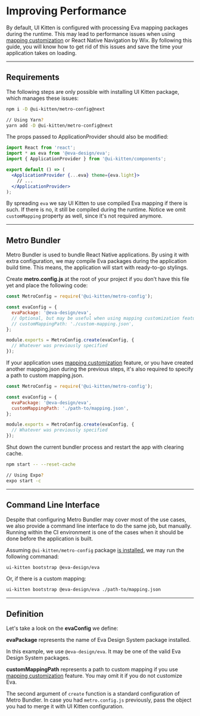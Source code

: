 # Improving Performance

By default, UI Kitten is configured with processing Eva mapping packages during the runtime. This may lead to performance issues when using [mapping customization](design-system/customize-mapping) or React Native Navigation by Wix. By following this guide, you will know how to get rid of this issues and save the time your application takes on loading.

<hr>

## Requirements

The following steps are only possible with installing UI Kitten package, which manages these issues:
```bash
npm i -D @ui-kitten/metro-config@next

// Using Yarn?
yarn add -D @ui-kitten/metro-config@next
```

The props passed to ApplicationProvider should also be modified:
```jsx
import React from 'react';
import * as eva from '@eva-design/eva';
import { ApplicationProvider } from '@ui-kitten/components';

export default () => (
  <ApplicationProvider {...eva} theme={eva.light}>
    // ...
  </ApplicationProvider>
);
```

By spreading `eva` we say UI Kitten to use compiled Eva mapping if there is such.
If there is no, it still be compiled during the runtime.
Notice we omit `customMapping` property as well, since it's not required anymore.

<hr>

## Metro Bundler

Metro Bundler is used to bundle React Native applications.
By using it with extra configuration, we may compile Eva packages during the application build time.
This means, the application will start with ready-to-go stylings.

Create **metro.config.js** at the root of your project if you don't have this file yet and place the following code:

```js
const MetroConfig = require('@ui-kitten/metro-config');

const evaConfig = {
  evaPackage: '@eva-design/eva',
  // Optional, but may be useful when using mapping customization feature.
  // customMappingPath: './custom-mapping.json',
};

module.exports = MetroConfig.create(evaConfig, {
  // Whatever was previously specified
});
```

If your application uses [mapping customization](design-system/customize-mapping) feature,
or you have created another mapping.json during the previous steps,
it's also required to specify a path to custom mapping.json.

```js
const MetroConfig = require('@ui-kitten/metro-config');

const evaConfig = {
  evaPackage: '@eva-design/eva',
  customMappingPath: './path-to/mapping.json',
};

module.exports = MetroConfig.create(evaConfig, {
  // Whatever was previously specified
});
```
Shut down the current bundler process and restart the app with clearing cache.

```bash
npm start -- --reset-cache

// Using Expo?
expo start -c
```

<hr>

## Command Line Interface

Despite that configuring Metro Bundler may cover most of the use cases,
we also provide a command line interface to do the same job, but manually.
Running within the CI environment is one of the cases when it should be done before the application is built.

Assuming `@ui-kitten/metro-config` package [is installed](guides/improving-performance#requirements),
we may run the following commanad:
```bash
ui-kitten bootstrap @eva-design/eva
```

Or, if there is a custom mapping:
```bash
ui-kitten bootstrap @eva-design/eva ./path-to/mapping.json
```

<hr>

## Definition

Let's take a look on the **evaConfig** we define:

**evaPackage** represents the name of Eva Design System package installed.

In this example, we use `@eva-design/eva`.
It may be one of the valid Eva Design System packages.

**customMappingPath** represents a path to custom mapping if you use [mapping customization](design-system/customize-mapping) feature. You may omit it if you do not customize Eva.

The second argument of `create` function is a standard configuration of Metro Bundler. In case you had `metro.config.js` previously, pass the object you had to merge it with UI Kitten configuration.
